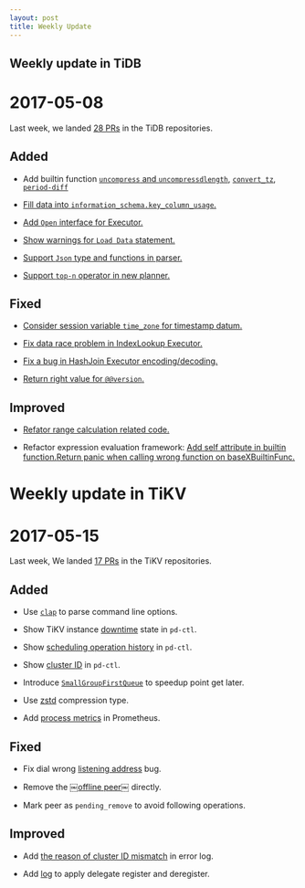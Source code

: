 ```yaml
---
layout: post
title: Weekly Update
---
```

## Weekly update in TiDB

# 2017-05-08

Last week, we landed [28 PRs](https://github.com/pingcap/tidb/pulls?utf8=%E2%9C%93&q=is%3Apr%20is%3Amerged%20merged%3A2017-05-08..2017-05-14%20) in the TiDB repositories.

## Added

* Add builtin function [`uncompress` and `uncompressdlength`](https://github.com/pingcap/tidb/pull/3136), [`convert_tz`](https://github.com/pingcap/tidb/pull/3222), [`period-diff`](https://github.com/pingcap/tidb/pull/3237)

* [Fill data into `information_schema.key_column_usage`.](https://github.com/pingcap/tidb/pull/2721)

* [Add `Open` interface for Executor.](https://github.com/pingcap/tidb/pull/3221)

* [Show warnings for `Load Data` statement.](https://github.com/pingcap/tidb/pull/3224)

* [Support `Json` type and functions in parser.](https://github.com/pingcap/tidb/pull/3228)

* [Support `top-n` operator in new planner.](https://github.com/pingcap/tidb/pull/3242)

## Fixed

* [Consider session variable `time_zone` for timestamp datum.](https://github.com/pingcap/tidb/pull/3167)

* [Fix data race problem in IndexLookup Executor.](https://github.com/pingcap/tidb/pull/3212)

* [Fix a bug in HashJoin Executor encoding/decoding.](https://github.com/pingcap/tidb/pull/3225)

* [Return right value for `@@version`.](https://github.com/pingcap/tidb/pull/3238)

## Improved

* [Refator range calculation related code.](https://github.com/pingcap/tidb/pull/3208)

* Refactor expression evaluation framework: [Add self attribute in builtin function.](https://github.com/pingcap/tidb/pull/3218)[Return panic when calling wrong function on baseXBuiltinFunc.](https://github.com/pingcap/tidb/pull/3247)

# Weekly update in TiKV

# 2017-05-15

Last week, We landed [17 PRs](https://github.com/search?utf8=%E2%9C%93&q=repo%3Apingcap%2Ftikv+repo%3Apingcap%2Fpd+is%3Apr+is%3Amerged+merged%3A2017-05-07..2017-05-13&type=Issues) in the TiKV repositories.

## Added

* Use [`clap`](https://github.com/pingcap/tikv/pull/1806) to parse command line options.

* Show TiKV instance [downtime](https://github.com/pingcap/pd/pull/633) state in `pd-ctl`.

* Show [scheduling operation history](https://github.com/pingcap/pd/pull/637) in `pd-ctl`.

* Show [cluster ID](https://github.com/pingcap/pd/pull/640) in `pd-ctl`.

* Introduce [`SmallGroupFirstQueue`](https://github.com/pingcap/tikv/pull/1822) to speedup point get later. 

* Use [zstd](https://github.com/pingcap/tikv/pull/1831) compression type. 

* Add [process metrics](https://github.com/pingcap/tikv/pull/1830) in Prometheus.

## Fixed

* Fix dial wrong [listening address](https://github.com/pingcap/pd/pull/642) bug. 

* Remove the ￼[offline peer￼](https://github.com/pingcap/pd/pull/639) directly.

* Mark peer as `pending_remove` to avoid following operations.

## Improved

* Add [the reason of cluster ID mismatch](https://github.com/pingcap/tikv/pull/1825) in error log.

* Add [log](https://github.com/pingcap/tikv/pull/1823) to apply delegate register and deregister.
